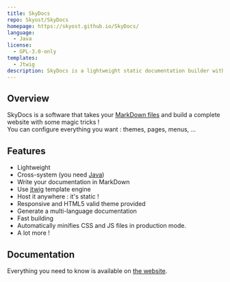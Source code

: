 ```yaml
---
title: SkyDocs
repo: Skyost/SkyDocs
homepage: https://skyost.github.io/SkyDocs/
language:
  - Java
license:
  - GPL-3.0-only
templates:
  - Jtwig
description: SkyDocs is a lightweight static documentation builder with MarkDown.
---
```


## Overview

SkyDocs is a software that takes your [MarkDown files](https://blog.ghost.org/markdown/) and build a complete website with some magic tricks !    
You can configure everything you want : themes, pages, menus, ...

## Features

* Lightweight
* Cross-system (you need [Java](https://java.com/download))
* Write your documentation in MarkDown
* Use [jtwig](http://jtwig.org/documentation/reference/functions) template engine
* Host it anywhere : it's static !
* Responsive and HTML5 valid theme provided
* Generate a multi-language documentation
* Fast building
* Automatically minifies CSS and JS files in production mode.
* A lot more !

## Documentation

Everything you need to know is available on [the website](https://skyost.github.io/SkyDocs/).
